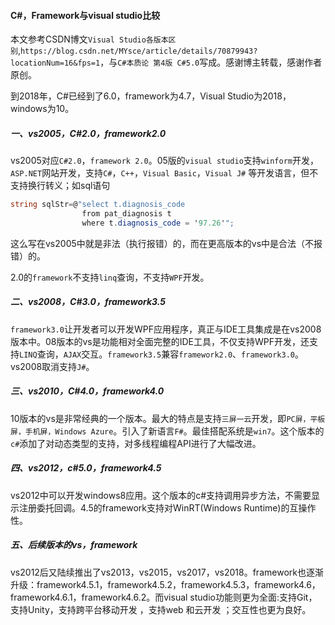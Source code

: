 #### C#，Framework与visual studio比较

本文参考CSDN博文`Visual Studio各版本区别`,`https://blog.csdn.net/MYsce/article/details/70879943?locationNum=16&fps=1`，与`C#本质论 第4版 C#5.0`写成。感谢博主转载，感谢作者原创。

到2018年，C#已经到了6.0，framework为4.7，Visual Studio为2018，windows为10。

##### 一、vs2005，C#2.0，framework2.0

vs2005对应`C#2.0`，`framework 2.0`。05版的`visual studio`支持`winform`开发，`ASP.NET`网站开发，支持`C#`，`C++`，`Visual Basic`，`Visual J#` 等开发语言，但不支持换行转义；如sql语句

```c#
string sqlStr=@"select t.diagnosis_code
  				from pat_diagnosis t
 				where t.diagnosis_code = '97.26'";
```

这么写在vs2005中就是非法（执行报错）的，而在更高版本的vs中是合法（不报错）的。

2.0的`framework`不支持`linq`查询，不支持`WPF`开发。

##### 二、vs2008，C#3.0，framework3.5

`framework3.0`让开发者可以开发WPF应用程序，真正与IDE工具集成是在vs2008版本中。08版本的vs是功能相对全面完整的IDE工具，不仅支持WPF开发，还支持`LINQ`查询，`AJAX`交互。`framework3.5`兼容`framework2.0`、`framework3.0`。vs2008取消支持`J#`。

##### 三、vs2010，C#4.0，framework4.0

10版本的vs是非常经典的一个版本。最大的特点是支持`三屏一云`开发，即`PC屏，平板屏，手机屏，Windows Azure`。引入了新语言`F#`。最佳搭配系统是`win7`。这个版本的`c#`添加了对动态类型的支持，对多线程编程API进行了大幅改进。

##### 四、vs2012，c#5.0，framework4.5

vs2012中可以开发windows8应用。这个版本的c#支持调用异步方法，不需要显示注册委托回调。4.5的framework支持对WinRT(Windows Runtime)的互操作性。

##### 五、后续版本的vs，framework

vs2012后又陆续推出了vs2013，vs2015，vs2017，vs2018。framework也逐渐升级：framework4.5.1，framework4.5.2，framework4.5.3，framework4.6，framework4.6.1，framework4.6.2。而visual studio功能则更为全面:支持Git，支持Unity，支持跨平台移动开发 ，支持web 和云开发 ；交互性也更为良好。